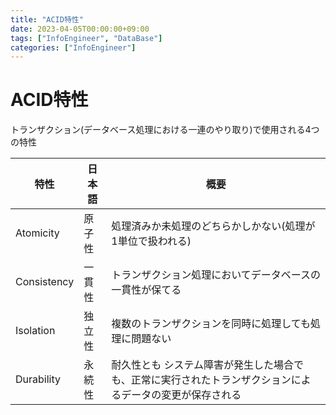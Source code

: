 ```yaml
---
title: "ACID特性"
date: 2023-04-05T00:00:00+09:00
tags: ["InfoEngineer", "DataBase"]
categories: ["InfoEngineer"]
---
```

# ACID特性

トランザクション(データベース処理における一連のやり取り)で使用される4つの特性

| 特性        | 日本語 | 概要                                              |
|-------------|-----|-------------------------------------------------|
| Atomicity   | 原子性 | 処理済みか未処理のどちらかしかない(処理が1単位で扱われる)                  |
| Consistency | 一貫性 | トランザクション処理においてデータベースの一貫性が保てる                    |
| Isolation   | 独立性 | 複数のトランザクションを同時に処理しても処理に問題ない                     |
| Durability  | 永続性 | 耐久性とも システム障害が発生した場合でも、正常に実行されたトランザクションによるデータの変更が保存される |